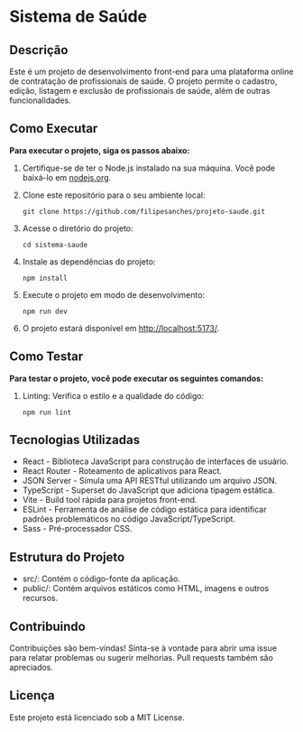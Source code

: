 # Sistema de Saúde

## Descrição

Este é um projeto de desenvolvimento front-end para uma plataforma online de contratação de profissionais de saúde. O projeto permite o cadastro, edição, listagem e exclusão de profissionais de saúde, além de outras funcionalidades.

## Como Executar

**Para executar o projeto, siga os passos abaixo:**

1.  Certifique-se de ter o Node.js instalado na sua máquina. Você pode
    baixá-lo em [nodejs.org](nodejs.org).
2.  Clone este repositório para o seu ambiente local:

    ```
    git clone https://github.com/filipesanches/projeto-saude.git
    ```

3.  Acesse o diretório do projeto:

    ```
    cd sistema-saude
    ```

4.  Instale as dependências do projeto:

    ```
    npm install
    ```

5.  Execute o projeto em modo de desenvolvimento:
    ```
    npm run dev
    ```
6.  O projeto estará disponível em [http://localhost:5173/](http://localhost:5173/).

## Como Testar

**Para testar o projeto, você pode executar os seguintes comandos:**

1.  Linting: Verifica o estilo e a qualidade do código:

    ```
    npm run lint
## Tecnologias Utilizadas

- React - Biblioteca JavaScript para construção de interfaces de
  usuário.
- React Router - Roteamento de aplicativos para React.
- JSON Server - Simula uma API RESTful utilizando um arquivo JSON.
- TypeScript - Superset do JavaScript que adiciona tipagem estática.
- Vite - Build tool rápida para projetos front-end.
- ESLint - Ferramenta de análise de código estática para identificar
  padrões problemáticos no código JavaScript/TypeScript.
- Sass - Pré-processador CSS.

## Estrutura do Projeto

- src/: Contém o código-fonte da aplicação.
- public/: Contém arquivos estáticos como HTML, imagens e outros
  recursos.

## Contribuindo

Contribuições são bem-vindas! Sinta-se à vontade para abrir uma issue para relatar problemas ou sugerir melhorias. Pull requests também são apreciados.

## Licença

Este projeto está licenciado sob a MIT License.
